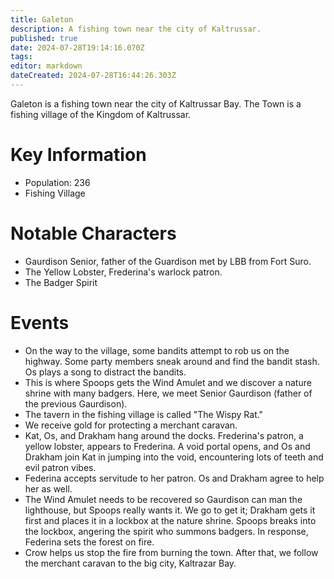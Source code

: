 ```yaml
---
title: Galeton
description: A fishing town near the city of Kaltrussar.
published: true
date: 2024-07-28T19:14:16.070Z
tags: 
editor: markdown
dateCreated: 2024-07-28T16:44:26.303Z
---
```


Galeton is a fishing town near the city of Kaltrussar Bay. The Town is a fishing village of the Kingdom of Kaltrussar.

# Key Information
- Population: 236
- Fishing Village

# Notable Characters
- Gaurdison Senior, father of the Guardison met by LBB from Fort Suro.
- The Yellow Lobster, Frederina's warlock patron.
- The Badger Spirit

# Events
- On the way to the village, some bandits attempt to rob us on the highway. Some party members sneak around and find the bandit stash. Os plays a song to distract the bandits.
- This is where Spoops gets the Wind Amulet and we discover a nature shrine with many badgers. Here, we meet Senior Gaurdison (father of the previous Gaurdison).
- The tavern in the fishing village is called "The Wispy Rat."
- We receive gold for protecting a merchant caravan.
- Kat, Os, and Drakham hang around the docks. Frederina's patron, a yellow lobster, appears to Frederina. A void portal opens, and Os and Drakham join Kat in jumping into the void, encountering lots of teeth and evil patron vibes.
- Federina accepts servitude to her patron. Os and Drakham agree to help her as well.
- The Wind Amulet needs to be recovered so Gaurdison can man the lighthouse, but Spoops really wants it. We go to get it; Drakham gets it first and places it in a lockbox at the nature shrine. Spoops breaks into the lockbox, angering the spirit who summons badgers. In response, Federina sets the forest on fire.
- Crow helps us stop the fire from burning the town. After that, we follow the merchant caravan to the big city, Kaltrazar Bay.